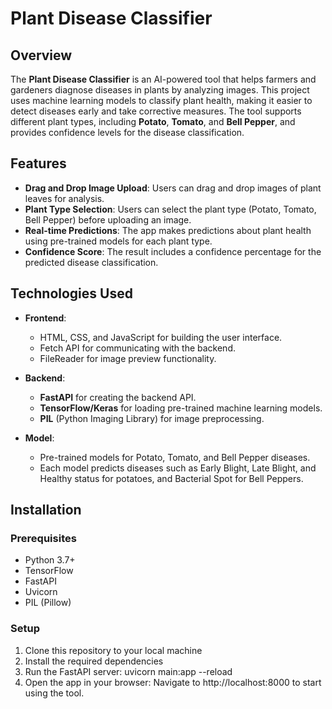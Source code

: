 # Plant Disease Classifier

## Overview
The **Plant Disease Classifier** is an AI-powered tool that helps farmers and gardeners diagnose diseases in plants by analyzing images. This project uses machine learning models to classify plant health, making it easier to detect diseases early and take corrective measures. The tool supports different plant types, including **Potato**, **Tomato**, and **Bell Pepper**, and provides confidence levels for the disease classification.

## Features
- **Drag and Drop Image Upload**: Users can drag and drop images of plant leaves for analysis.
- **Plant Type Selection**: Users can select the plant type (Potato, Tomato, Bell Pepper) before uploading an image.
- **Real-time Predictions**: The app makes predictions about plant health using pre-trained models for each plant type.
- **Confidence Score**: The result includes a confidence percentage for the predicted disease classification.

## Technologies Used
- **Frontend**:
  - HTML, CSS, and JavaScript for building the user interface.
  - Fetch API for communicating with the backend.
  - FileReader for image preview functionality.
  
- **Backend**:
  - **FastAPI** for creating the backend API.
  - **TensorFlow/Keras** for loading pre-trained machine learning models.
  - **PIL** (Python Imaging Library) for image preprocessing.

- **Model**:
  - Pre-trained models for Potato, Tomato, and Bell Pepper diseases.
  - Each model predicts diseases such as Early Blight, Late Blight, and Healthy status for potatoes, and Bacterial Spot for Bell Peppers.

## Installation

### Prerequisites
- Python 3.7+
- TensorFlow
- FastAPI
- Uvicorn
- PIL (Pillow)

### Setup

1. Clone this repository to your local machine
2. Install the required dependencies
3. Run the FastAPI server: uvicorn main:app --reload
4. Open the app in your browser: Navigate to http://localhost:8000 to start using the tool.
